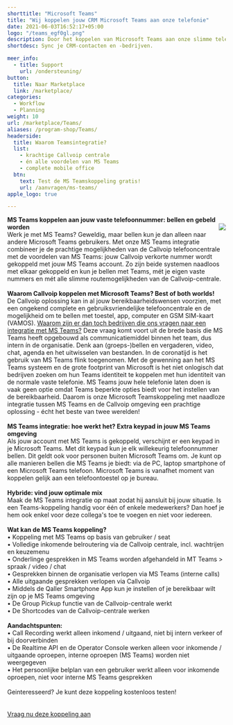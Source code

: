 ```yaml
---
shorttitle: "Microsoft Teams"
title: "Wij koppelen jouw CRM Microsoft Teams aan onze telefonie"
date: 2021-06-03T16:52:17+05:00
logo: "/teams_egf0gl.png"
description: Door het koppelen van Microsoft Teams aan onze slimme telefonie werk je een stuk efficienter.
shortdesc: Sync je CRM-contacten en -bedrijven.

meer_info:
  - title: Support
    url: /ondersteuning/
button:
  title: Naar Marketplace
  link: /marketplace/
categories:
  - Workflow
  - Planning
weight: 10
url: /marketplace/Teams/
aliases: /program-shop/Teams/
headerside:
  title: Waarom Teamsintegratie?
  list:
    - krachtige Callvoip centrale
    - én alle voordelen van MS Teams 
    - complete mobile office 
  btn:
    text: Test de MS Teamskoppeling gratis!
    url: /aanvragen/ms-teams/
apple_logo: true

---
```


**MS Teams koppelen aan jouw vaste telefoonnummer: bellen en gebeld worden**
<img src="https://res.cloudinary.com/callvoip/image/upload/v1650481764/msteams_phonelicense_ciq3se.jpg" style="float:right"><br>
Werk je met MS Teams? Geweldig, maar bellen kun je dan alleen naar andere Microsoft Teams gebruikers. Met onze MS Teams integratie combineer je de prachtige mogelijkheden van de Callvoip telefooncentrale met de voordelen van MS Teams: jouw Callvoip verkorte nummer wordt gekoppeld met jouw MS Teams account. Zo zijn beide systemen naadloos met elkaar gekoppeld en kun je bellen met Teams, mét je eigen vaste nummers en mét alle slimme routemogelijkheden van de Callvoip-centrale.<br>
<br>
**Waarom Callvoip koppelen met Microsoft Teams? Best of both worlds!**<br>
De Callvoip oplossing kan in al jouw bereikbaarheidswensen voorzien, met een ongekend complete en gebruiksvriendelijke telefooncentrale en de mogelijkheid om te bellen met toestel, app, computer en GSM SIM-kaart (VAMOS). <u>Waarom zijn er dan toch bedrijven die ons vragen naar een integratie met MS Teams?</u> Deze vraag komt voort uit de brede basis die MS Teams heeft opgebouwd als communicatiemiddel binnen het team, dus intern ín de organisatie. Denk aan (groeps-)bellen en vergaderen, video, chat, agenda en het uitwisselen van bestanden. In de coronatijd is het gebruik van MS Teams flink toegenomen. Met de gewenning aan het MS Teams systeem en de grote footprint van Microsoft is het niet onlogisch dat bedrijven zoeken om hun Teams identiteit te koppelen met hun identiteit van de normale vaste telefonie. MS Teams jouw hele telefonie laten doen is vaak geen optie omdat Teams beperkte opties biedt voor het instellen van de bereikbaarheid. Daarom is onze Microsoft Teamskoppeling met naadloze integratie tussen MS Teams en de Callvoip omgeving een prachtige oplossing - écht het beste van twee werelden! <br>
<br>
**MS Teams integratie: hoe werkt het? Extra keypad in jouw MS Teams omgeving**<br>
Als jouw account met MS Teams is gekoppeld, verschijnt er een keypad in je Microsoft Teams. Met dit keypad kun je elk willekeurig telefoonnummer bellen. Dit geldt ook voor personen buiten Microsoft Teams om. Je kunt op alle manieren bellen die MS Teams je biedt: via de PC, laptop smartphone of een Microsoft Teams telefoon. Microsoft Teams is vanafhet moment van koppelen  gelijk aan een telefoontoestel op je bureau. <br>
<br>
**Hybride: vind jouw optimale mix**<br>
Maak de MS Teams integratie op maat zodat hij aansluit bij jouw situatie. Is een Teams-koppeling handig voor één of enkele medewerkers? Dan hoef je hem ook enkel voor deze collega's toe te voegen en niet voor iedereen. <br>
<br>
<b>Wat kan de MS Teams koppeling?</b><br>
• Koppeling met MS Teams op basis van gebruiker / seat<br>
• Volledige inkomende belroutering via de Callvoip centrale, incl. wachtrijen en keuzemenu<br>
• Onderlinge gesprekken in MS Teams worden afgehandeld in MT Teams > spraak / video / chat<br>
• Gesprekken binnen de organisatie verlopen via MS Teams (interne calls)<br>
• Alle uitgaande gesprekken verlopen via Callvoip<br>
• Middels de Qaller Smartphone App kun je instellen of je bereikbaar wilt zijn op je MS Teams omgeving<br>
• De Group Pickup functie van de Callvoip-centrale werkt<br>
• De Shortcodes van de Callvoip-centrale werken<br>
<br>
<b>Aandachtspunten:</b><br>
• Call Recording werkt alleen inkomend / uitgaand, niet bij intern verkeer of bij doorverbinden<br>
• De Realtime API en de Operator Console werken alleen voor inkomende / uitgaande oproepen, interne oproepen (MS Teams) worden niet weergegeven<br>
• Het persoonlijke belplan van een gebruiker werkt alleen voor inkomende oproepen, niet voor interne MS Teams gesprekken<br>
<br>
Geinteresseerd? Je kunt deze koppeling kostenloos testen!<br>
<br><br><a href="/aanvragen/voip-cti/" class="button">Vraag nu deze koppeling aan</a>
